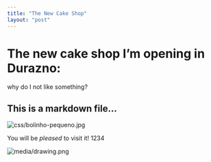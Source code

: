 ```yaml
---
title: "The New Cake Shop"
layout: "post"
---
```

# The new cake shop I’m opening in Durazno:

why do I not  like something?

## This is a markdown file…

![](/css/bolinho-pequeno.jpg "css/bolinho-pequeno.jpg")

You will be *pleased* to visit it! 1234

![](/media/drawing.png "media/drawing.png")